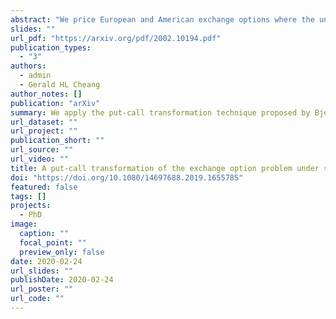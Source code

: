 ```yaml
---
abstract: "We price European and American exchange options where the underlying asset prices are modelled using a Merton (1976) jump-diffusion with a common Heston (1993) stochastic volatility process. Pricing is performed under an equivalent martingale measure obtained by setting the second asset yield process as the numeraire asset, as suggested by Bjerskund and Stensland (1993). Such a choice for the numeraire reduces the exchange option pricing problem, a two-dimensional problem, to pricing a call option written on the ratio of the yield processes of the two assets, a one-dimensional problem. The joint transition density function of the asset yield ratio process and the instantaneous variance process is then determined from the corresponding Kolmogorov backward equation via integral transforms. We then determine integral representations for the European exchange option price and the early exercise premium and state a linked system of integral equations that characterizes the American exchange option price and the associated early exercise boundary. Properties of the early exercise boundary near maturity are also discussed."
slides: ""
url_pdf: "https://arxiv.org/pdf/2002.10194.pdf"
publication_types:
  - "3"
authors:
  - admin
  - Gerald HL Cheang
author_notes: []
publication: "arXiv"
summary: We apply the put-call transformation technique proposed by Bjerskund and Stensland (1993) to obtain integral representations of European and American exchange option prices under stochastic volatility and jump diffusion dynamics
url_dataset: ""
url_project: ""
publication_short: ""
url_source: ""
url_video: ""
title: A put-call transformation of the exchange option problem under stochastic volatility and jump diffusion dynamics
doi: "https://doi.org/10.1080/14697688.2019.1655785"
featured: false
tags: []
projects: 
  - PhD
image:
  caption: ""
  focal_point: ""
  preview_only: false
date: 2020-02-24
url_slides: ""
publishDate: 2020-02-24
url_poster: ""
url_code: ""
---
```

